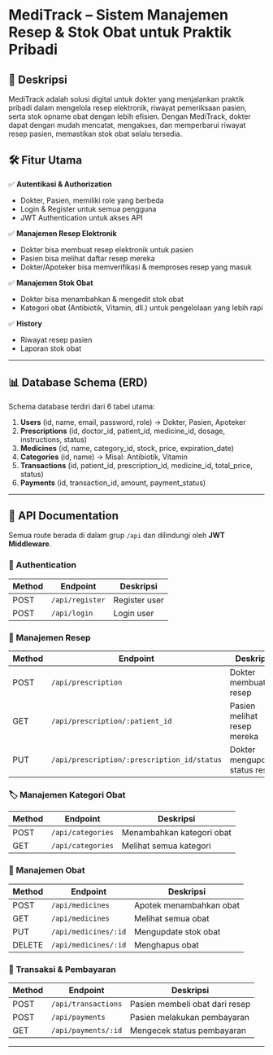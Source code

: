 # MediTrack – Sistem Manajemen Resep & Stok Obat untuk Praktik Pribadi

## 📌 Deskripsi
MediTrack adalah solusi digital untuk dokter yang menjalankan praktik pribadi dalam mengelola resep elektronik, riwayat pemeriksaan pasien, serta stok opname obat dengan lebih efisien. Dengan MediTrack, dokter dapat dengan mudah mencatat, mengakses, dan memperbarui riwayat resep pasien, memastikan stok obat selalu tersedia.


## 🛠️ Fitur Utama
✅ **Autentikasi & Authorization**
- Dokter, Pasien, memiliki role yang berbeda
- Login & Register untuk semua pengguna
- JWT Authentication untuk akses API

✅ **Manajemen Resep Elektronik**
- Dokter bisa membuat resep elektronik untuk pasien
- Pasien bisa melihat daftar resep mereka
- Dokter/Apoteker bisa memverifikasi & memproses resep yang masuk

✅ **Manajemen Stok Obat**
- Dokter bisa menambahkan & mengedit stok obat
- Kategori obat (Antibiotik, Vitamin, dll.) untuk pengelolaan yang lebih rapi

✅ **History**
- Riwayat resep pasien
- Laporan stok obat

---

## 📊 Database Schema (ERD)
Schema database terdiri dari 6 tabel utama:
1. **Users** (id, name, email, password, role) → Dokter, Pasien, Apoteker
2. **Prescriptions** (id, doctor_id, patient_id, medicine_id, dosage, instructions, status)
3. **Medicines** (id, name, category_id, stock, price, expiration_date)
4. **Categories** (id, name) → Misal: Antibiotik, Vitamin
5. **Transactions** (id, patient_id, prescription_id, medicine_id, total_price, status)
6. **Payments** (id, transaction_id, amount, payment_status)

---

## 📌 API Documentation
Semua route berada di dalam grup `/api` dan dilindungi oleh **JWT Middleware**.

### 🔑 Authentication
| Method | Endpoint  | Deskripsi |
|--------|----------|-----------|
| POST   | `/api/register` | Register user |
| POST   | `/api/login` | Login user |

### 🏥 Manajemen Resep
| Method | Endpoint  | Deskripsi |
|--------|----------|-----------|
| POST   | `/api/prescription` | Dokter membuat resep |
| GET    | `/api/prescription/:patient_id` | Pasien melihat resep mereka |
| PUT    | `/api/prescription/:prescription_id/status` | Dokter mengupdate status resep |

### 🏷️ Manajemen Kategori Obat
| Method | Endpoint  | Deskripsi |
|--------|----------|-----------|
| POST   | `/api/categories` | Menambahkan kategori obat |
| GET    | `/api/categories` | Melihat semua kategori |

### 💊 Manajemen Obat
| Method | Endpoint  | Deskripsi |
|--------|----------|-----------|
| POST   | `/api/medicines` | Apotek menambahkan obat |
| GET    | `/api/medicines` | Melihat semua obat |
| PUT    | `/api/medicines/:id` | Mengupdate stok obat |
| DELETE | `/api/medicines/:id` | Menghapus obat |

### 🛒 Transaksi & Pembayaran
| Method | Endpoint  | Deskripsi |
|--------|----------|-----------|
| POST   | `/api/transactions` | Pasien membeli obat dari resep |
| POST   | `/api/payments` | Pasien melakukan pembayaran |
| GET    | `/api/payments/:id` | Mengecek status pembayaran |

---



